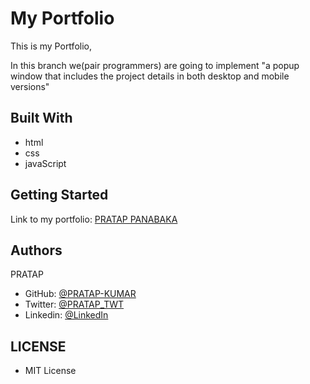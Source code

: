 # My Portfolio

This is my Portfolio,  

In this branch we(pair programmers) are going to implement "a popup window that includes the project details in both desktop and mobile versions"

## Built With

- html
- css
- javaScript

## Getting Started

Link to my portfolio: [PRATAP PANABAKA](https://pratap-kumar.github.io/)

## Authors

PRATAP
- GitHub: [@PRATAP-KUMAR](https://github.com/PRATAP-KUMAR)
- Twitter: [@PRATAP_TWT](https://twitter.com/PRATAP_TWT)
- Linkedin: [@LinkedIn](https://www.linkedin.com/in/pratap-kumar-panabaka-755489236/)

## LICENSE
- MIT License
